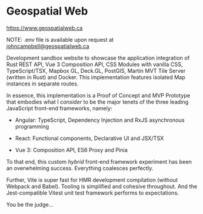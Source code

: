 # Geospatial Web

https://www.geospatialweb.ca

NOTE: .env file is available upon request at johncampbell@geospatialweb.ca

Development sandbox website to showcase the application integration of Rust REST API, Vue 3 Composition API, CSS Modules with vanilla CSS, TypeScript/TSX, Mapbox GL, Deck.GL, PostGIS, Martin MVT Tile Server (written in Rust) and Docker. This implementation features isolated Map instances in separate routes.

In essence, this implementation is a Proof of Concept and MVP Prototype that embodies what I _consider_ to be the major tenets of the three leading JavaScript front-end frameworks, namely:

-   Angular: TypeScript, Dependency Injection and RxJS asynchronous programming

-   React: Functional components, Declarative UI and JSX/TSX

-   Vue 3: Composition API, ES6 Proxy and Pinia

To that end, this custom _hybrid_ front-end framework experiment has been an overwhelming success. Everything coalesces perfectly.

Further, Vite is super fast for HMR development compilation (without Webpack and Babel). Tooling is simplified and cohesive throughout. And the Jest-compatible Vitest unit test framework performs to expectations.

You be the judge...
